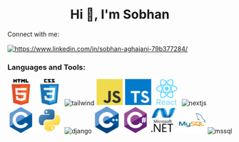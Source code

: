 <h1 align="center">Hi 👋, I'm Sobhan</h1

<h3 align="left">Connect with me:</h3>
<p align="left">
<a href="https://www.linkedin.com/in/sobhan-aghajani-79b377284/" target="blank"><img align="center" src="https://raw.githubusercontent.com/rahuldkjain/github-profile-readme-generator/master/src/images/icons/Social/linked-in-alt.svg" alt="https://www.linkedin.com/in/sobhan-aghajani-79b377284/" height="40" width="50" /></a>
</p>
<h3 align="left">Languages and Tools:</h3>
    <p align="left">
        <img src="https://raw.githubusercontent.com/devicons/devicon/master/icons/html5/html5-original-wordmark.svg"
            alt="html5" width="60" height="60" />
        <img src="https://raw.githubusercontent.com/devicons/devicon/master/icons/css3/css3-original-wordmark.svg"
            alt="css3" width="60" height="60" />
        <img src="https://www.vectorlogo.zone/logos/tailwindcss/tailwindcss-icon.svg" alt="tailwind" width="60"
            height="60" />
        <img src="https://raw.githubusercontent.com/devicons/devicon/master/icons/javascript/javascript-original.svg"
            alt="javascript" width="60" height="60" />
        <img src="https://raw.githubusercontent.com/devicons/devicon/master/icons/typescript/typescript-original.svg"
            alt="typescript" width="60" height="60" />
        <img src="https://raw.githubusercontent.com/devicons/devicon/master/icons/react/react-original-wordmark.svg"
            alt="react" width="60" height="60" />
        <img src="https://cdn.worldvectorlogo.com/logos/nextjs-2.svg" alt="nextjs" width="60" height="60" />
        <img src="https://raw.githubusercontent.com/devicons/devicon/master/icons/c/c-original.svg" alt="c" width="60"
            height="60" />
        <img src="https://raw.githubusercontent.com/devicons/devicon/master/icons/python/python-original.svg" alt="python" width="60" height="60"/>
         <img src="https://skillicons.dev/icons?i=django" alt="django" width="60" height="60" />
        <img src="https://raw.githubusercontent.com/devicons/devicon/master/icons/cplusplus/cplusplus-original.svg"
            alt="cplusplus" width="60" height="60" />
        <img src="https://raw.githubusercontent.com/devicons/devicon/master/icons/csharp/csharp-original.svg" alt="csharp" width="60" height="60"/>
        <img src="https://raw.githubusercontent.com/devicons/devicon/master/icons/dot-net/dot-net-original-wordmark.svg" alt="dotnet" width="60" height="60"/>  
        <img src="https://raw.githubusercontent.com/devicons/devicon/master/icons/mysql/mysql-original-wordmark.svg"
            alt="mysql" width="60" height="60" />
        <img src="https://www.svgrepo.com/show/303229/microsoft-sql-server-logo.svg" alt="mssql" width="60" height="60"/>
    </p>
